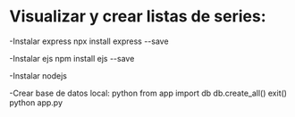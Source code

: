 # Visualizar y crear listas de series:


-Instalar express
npx install express --save

-Instalar ejs
npm install ejs --save

-Instalar nodejs

-Crear base de datos local:
python
from app import db
db.create_all()
exit()
python app.py
